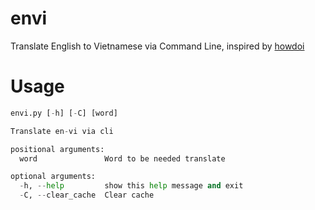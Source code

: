 # envi
Translate English to Vietnamese via Command Line, inspired by [howdoi](https://github.com/gleitz/howdoi)

# Usage
```python
envi.py [-h] [-C] [word]

Translate en-vi via cli

positional arguments:
  word               Word to be needed translate

optional arguments:
  -h, --help         show this help message and exit
  -C, --clear_cache  Clear cache
```
